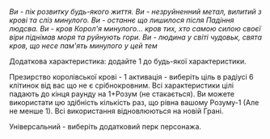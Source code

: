 *Ви - пік розвитку будь-якого життя. Ви - незруйненний метал, вилитий з крові та сліз минулого. Ви - останнє що лишилося після Падіння людсва. Ви - кров Корол'я минулого... кров тих, хто самою силою своєї віри піднімав моря та руйнують гори. Ви - людина у світі чудовьк, свята кров, що несе пам'ять минулого у цей тем*

Додаткова характеристика: додайте 1 до будь-якої характеристики.

Презирство королівської крові - 1 активація - виберіть ціль в радіусі 6 клітинок від вас що не є срібнокровним. Всі характеристики цілі падають до кінця раунду на 1+Розум (не стакається). Ви можете використати цю здібність кількість раз, що рівна вашому Розуму-1 (Але не менше 1). Всі використання відновлюються на новій Грані.

Універсальний - виберіть додатковий перк персонажа.